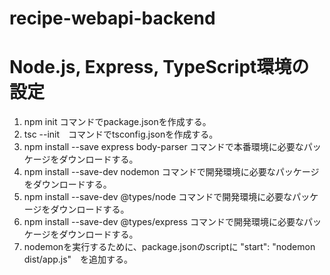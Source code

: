 # recipe-webapi-backend

# Node.js, Express, TypeScript環境の設定
1. npm init コマンドでpackage.jsonを作成する。
2. tsc --init　コマンドでtsconfig.jsonを作成する。
3. npm install --save express body-parser コマンドで本番環境に必要なパッケージをダウンロードする。
4. npm install --save-dev nodemon コマンドで開発環境に必要なパッケージをダウンロードする。
5. npm install --save-dev @types/node コマンドで開発環境に必要なパッケージをダウンロードする。
6. npm install --save-dev @types/express コマンドで開発環境に必要なパッケージをダウンロードする。
7. nodemonを実行するために、package.jsonのscriptに "start": "nodemon dist/app.js"　を追加する。